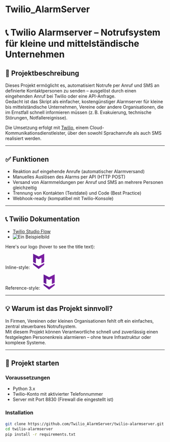 # Twilio_AlarmServer

# 📞 Twilio Alarmserver – Notrufsystem für kleine und mittelständische Unternehmen

## 🔔 Projektbeschreibung

Dieses Projekt ermöglicht es, automatisiert Notrufe per Anruf und SMS an definierte Kontaktpersonen zu senden – ausgelöst durch einen eingehenden Anruf bei Twilio oder eine API-Anfrage.  
Gedacht ist das Skript als einfacher, kostengünstiger Alarmserver für kleine bis mittelständische Unternehmen, Vereine oder andere Organisationen, die im Ernstfall schnell informieren müssen (z. B. Evakuierung, technische Störungen, Notfallereignisse).

Die Umsetzung erfolgt mit [Twilio](https://www.twilio.com/), einem Cloud-Kommunikationsdienstleister, über den sowohl Sprachanrufe als auch SMS realisiert werden.

---

## ✅ Funktionen

- Reaktion auf eingehende Anrufe (automatischer Alarmversand)
- Manuelles Auslösen des Alarms per API (HTTP POST)
- Versand von Alarmmeldungen per Anruf und SMS an mehrere Personen gleichzeitig
- Trennung von Kontakten (Textdatei) und Code (Best Practice)
- Webhook-ready (kompatibel mit Twilio-Konsole)

---

## 📞 Twilio Dokumentation

- [Twilio Studio Flow](https://www.twilio.com/docs/studio/)
- ![Ein Beispielbild](images/my_image.png)


Here's our logo (hover to see the title text):

Inline-style: 
![alt text](https://github.com/adam-p/markdown-here/raw/master/src/common/images/icon48.png "Logo Title Text 1")

Reference-style: 
![alt text][logo]

[logo]: https://github.com/adam-p/markdown-here/raw/master/src/common/images/icon48.png "Logo Title Text 2"



---

## 💡 Warum ist das Projekt sinnvoll?

In Firmen, Vereinen oder kleinen Organisationen fehlt oft ein einfaches, zentral steuerbares Notrufsystem.  
Mit diesem Projekt können Verantwortliche schnell und zuverlässig einen festgelegten Personenkreis alarmieren – ohne teure Infrastruktur oder komplexe Systeme.

---

## 🚀 Projekt starten

### Voraussetzungen

- Python 3.x
- Twilio-Konto mit aktivierter Telefonnummer
- Server mit Port 8830 (Firewall die eingestellt ist)

### Installation

```bash
git clone https://github.com/Twilio_AlarmServer/twilio-alarmserver.git
cd twilio-alarmserver
pip install -r requirements.txt
